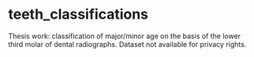 # teeth_classifications
Thesis work: classification of major/minor age on the basis of the lower third molar of dental radiographs. Dataset not available for privacy rights.
